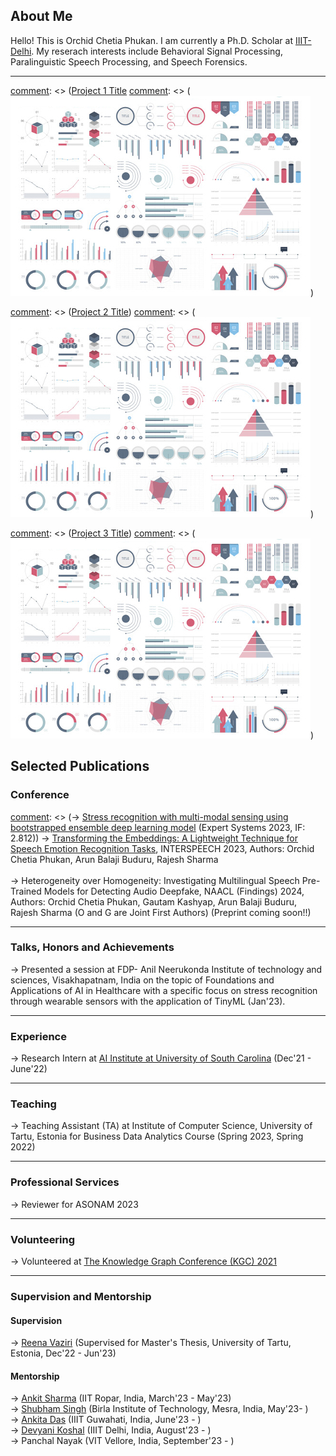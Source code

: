 
## About Me

Hello! This is Orchid Chetia Phukan. I am currently a Ph.D. Scholar at <a href="https://iiitd.ac.in/">IIIT-Delhi</a>.
My reserach interests include Behavioral Signal Processing, Paralinguistic Speech Processing, and Speech Forensics.


---

[comment]: <> (### Projects)

[comment]: <> ([Project 1 Title](/sample_page)
[comment]: <> (<img src="images/dummy_thumbnail.jpg?raw=true"/>)

[comment]: <> (---)
[comment]: <> ([Project 2 Title](/pdf/sample_presentation.pdf))
[comment]: <> (<img src="images/dummy_thumbnail.jpg?raw=true"/>)

[comment]: <> (---)
[comment]: <> ([Project 3 Title](http://example.com/))
[comment]: <> (<img src="images/dummy_thumbnail.jpg?raw=true"/>)

[comment]: <> (---)

## Selected Publications 

### Conference

[comment]: <> (-> <a href="https://onlinelibrary.wiley.com/doi/abs/10.1111/exsy.13239">Stress recognition with multi-modal sensing using bootstrapped ensemble deep learning model</a> (Expert Systems 2023, IF: 2.812))
-> <a href="https://arxiv.org/abs/2305.18640">Transforming the Embeddings: A Lightweight Technique for Speech Emotion Recognition Tasks</a>, INTERSPEECH 2023, Authors: Orchid Chetia Phukan, Arun Balaji Buduru, Rajesh Sharma
<br>
<br>
-> Heterogeneity over Homogeneity: Investigating Multilingual Speech Pre-Trained Models for Detecting Audio Deepfake, NAACL (Findings) 2024, Authors: Orchid Chetia Phukan, Gautam Kashyap, Arun Balaji Buduru, Rajesh Sharma (O and G are Joint First Authors) (Preprint coming soon!!)


---

### Talks, Honors and Achievements

-> Presented a session at FDP- Anil Neerukonda Institute of technology and sciences, Visakhapatnam, India on the topic of Foundations and Applications of AI in Healthcare with a specific focus on stress recognition through wearable sensors with the application of TinyML (Jan'23).

---

### Experience

-> Research Intern at <a href="https://aiisc.ai/">AI Institute at University of South Carolina</a>  (Dec'21 - June'22)

---
### Teaching

-> Teaching Assistant (TA) at Institute of Computer Science, University of Tartu, Estonia for Business Data Analytics Course (Spring 2023, Spring 2022)

---
### Professional Services
-> Reviewer for ASONAM 2023

---
### Volunteering

-> Volunteered at  <a href="https://www.knowledgegraph.tech/kgc2021/">The Knowledge Graph Conference (KGC) 2021</a>

---
### Supervision and Mentorship
#### Supervision
-> <a href="https://www.linkedin.com/in/reena-vaziri-834102a7/">Reena Vaziri</a> (Supervised for Master's Thesis, University of Tartu, Estonia, Dec'22 - Jun'23) 
#### Mentorship
-> <a href="https://www.linkedin.com/in/ankit-sharma-dev/">Ankit Sharma</a> (IIT Ropar, India, March'23 - May'23) 
<br>
-> <a href="https://www.linkedin.com/in/shubhamsingh0512/">Shubham Singh</a> (Birla Institute of Technology, Mesra, India, May'23- ) 
<br>
-> <a href="https://www.linkedin.com/in/ankita-das-77030016b/">Ankita Das</a> (IIIT Guwahati, India, June'23 - ) 
<br>
-> <a href="https://www.linkedin.com/in/devyani-koshal-392428276/">Devyani Koshal</a> (IIIT Delhi, India, August'23 - ) 
<br>
-> Panchal Nayak (VIT Vellore, India, September'23 - ) 





